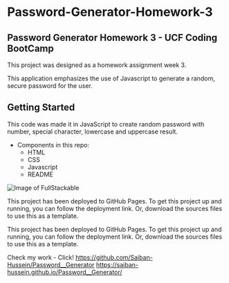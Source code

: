 # Password-Generator-Homework-3
## Password Generator Homework 3 - UCF Coding BootCamp
This project was designed as a homework assignment week 3. 

This application emphasizes the use of Javascript to generate a random, secure password for the user. 

## Getting Started
  This code was made it in JavaScript to create random password with number, special character, lowercase and uppercase result.

- Components in this repo:
  - HTML
  - CSS
  - Javascript
  - README
  
![Image of FullStackable](https://i.postimg.cc/wMDyYkmd/screencapture-fullstackforce-github-io-Password-Generator-Homewo.png)

This project has been deployed to GitHub Pages. To get this project up and running, you can follow the deployment link. Or, download the sources files to use this as a template.

This project has been deployed to GitHub Pages. To get this project up and running, you can follow the deployment link. Or, download the sources files to use this as a template.
  
Check my work  - Click!
https://github.com/Saiban-Hussein/Password__Generator
https://saiban-hussein.github.io/Password__Generator/
